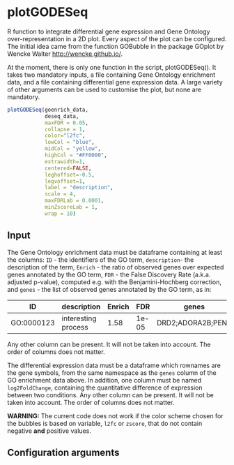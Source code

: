 # plotGODESeq
R function to integrate differential gene expression and Gene Ontology over-representation in a 2D plot. Every aspect of the plot can be configured. The initial idea came from the function GOBubble in the package GOplot by Wencke Walter <http://wencke.github.io/>.

At the moment, there is only one function in the script, plotGODESeq(). It takes two mandatory inputs, a file containing Gene Ontology enrichment data, and a file containing differential gene expression data. A large variety of other arguments can be used to customise the plot, but none are mandatory. 

```R
plotGODESeq(goenrich_data, 
            deseq_data, 
            maxFDR = 0.05, 
            collapse = 1, 
            color="l2fc", 
            lowCol = "blue",
            midCol = "yellow",
            highCol = "#FF0000",
            extrawidth=1,
            centered=FALSE,
            leghoffset=-0.5,
            legvoffset=1,
            label = "description",
            scale = 4,
            maxFDRLab = 0.0001,
            minZscoreLab = 1,
            wrap = 10)
```

## Input

The Gene Ontology enrichment data must be dataframe containing at least the columns: `ID` - the identifiers of the GO term, `description`- the description of the term, `Enrich` - the ratio of observed genes over expected genes annotated by the GO term, `FDR` - the False Discovery Rate (a.k.a. adjusted p-value), computed e.g. with the Benjamini-Hochberg correction, and `genes` - the list of observed genes annotated by the GO term, as in:

| ID        | description | Enrich | FDR | genes |
| --------- | ------------- | ----- | --- | --- |
| GO:0000123| interesting process | 1.58 | 1e-05 | DRD2;ADORA2B;PENK | 

Any other column can be present. It will not be taken into account. The order of columns does not matter.

The differential expression data must be a dataframe which rownames are the gene symbols, from the same namespace as the `genes` column of the GO enrichment data above. In addition, one column must be named `log2FoldChange`, containing the quantitative difference of expression between two conditions. Any other column can be present. It will not be taken into account. The order of columns does not matter.

**WARNING:** The current code does not work if the color scheme chosen for the bubbles is based on variable, `l2fc` or `zscore`, that do not contain negative **and** positive values. 

## Configuration arguments
